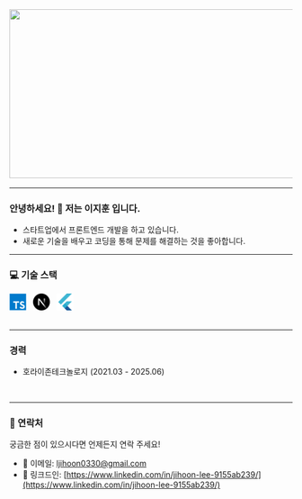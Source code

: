 <a href="https://github.com/devxb/gitanimals">
  <img
    src="https://render.gitanimals.org/farms/JiHoon-0330"
    width="600"
    height="300" />
</a>

---

### 안녕하세요! 👋 저는 이지훈 입니다.

- 스타트업에서 프론트엔드 개발을 하고 있습니다.
- 새로운 기술을 배우고 코딩을 통해 문제를 해결하는 것을 좋아합니다.

---

### 💻 기술 스택

<div gap="">
  <img src="https://raw.githubusercontent.com/devicons/devicon/master/icons/typescript/typescript-original.svg" alt="TypeScript" width="30" height="30"/>
  &nbsp;
  <img src="https://raw.githubusercontent.com/devicons/devicon/master/icons/nextjs/nextjs-original.svg" alt="Next.js" width="30" height="30"/>
<!--   &nbsp;
  <img src="https://raw.githubusercontent.com/devicons/devicon/master/icons/dart/dart-original.svg" alt="Dart" width="30" height="30"/> -->
  &nbsp;
  <img src="https://raw.githubusercontent.com/devicons/devicon/master/icons/flutter/flutter-original.svg" alt="Flutter" width="30" height="30"/>
</div>

<br/>

<!-- <img src="https://github-readme-stats.vercel.app/api/top-langs/?username=JiHoon-0330&layout=compact&theme=dark" alt="Top Languages" /> -->

---

### 경력
- 호라이존테크놀로지 (2021.03 - 2025.06)

<!-- ---

<br/>

<img src="https://github-readme-stats.vercel.app/api?username=JiHoon-0330&show_icons=true&theme=dark" alt="JiHoon-0330's GitHub stats" />
<img src="https://github-readme-streak-stats.herokuapp.com/?user=JiHoon-0330&theme=dark" alt="GitHub Streak" /> -->

<br/>

---

### 💬 연락처

궁금한 점이 있으시다면 언제든지 연락 주세요!

* 📧 이메일: [ljihoon0330@gmail.com](mailto:ljihoon0330@gmail.com)
* 🔗 링크드인: [https://www.linkedin.com/in/jihoon-lee-9155ab239/](https://www.linkedin.com/in/jihoon-lee-9155ab239/)
<!-- * 🌐 개인 웹사이트 (선택 사항): [https://www.your-website.com](https://www.your-website.com) -->
